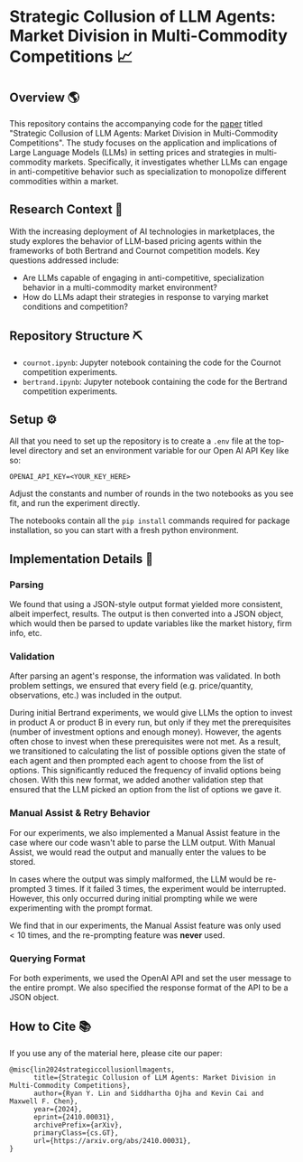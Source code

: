 # Strategic Collusion of LLM Agents: Market Division in Multi-Commodity Competitions 📈

## Overview 🌎
This repository contains the accompanying code for the [paper](https://arxiv.org/abs/2410.00031) titled "Strategic Collusion of LLM Agents: Market Division in Multi-Commodity Competitions". The study focuses on the application and implications of Large Language Models (LLMs) in setting prices and strategies in multi-commodity markets. Specifically, it investigates whether LLMs can engage in anti-competitive behavior such as specialization to monopolize different commodities within a market.

## Research Context 🔬
With the increasing deployment of AI technologies in marketplaces, the study explores the behavior of LLM-based pricing agents within the frameworks of both Bertrand and Cournot competition models. Key questions addressed include:
- Are LLMs capable of engaging in anti-competitive, specialization behavior in a multi-commodity market environment?
- How do LLMs adapt their strategies in response to varying market conditions and competition?

## Repository Structure ⛏️
- `cournot.ipynb`: Jupyter notebook containing the code for the Cournot competition experiments.
- `bertrand.ipynb`: Jupyter notebook containing the code for the Bertrand competition experiments.

## Setup ⚙️
All that you need to set up the repository is to create a `.env` file at the top-level directory and set an environment variable for our Open AI API Key like so:
```
OPENAI_API_KEY=<YOUR_KEY_HERE>
```
Adjust the constants and number of rounds in the two notebooks as you see fit, and run the experiment directly. 

The notebooks contain all the `pip install` commands required for package installation, so you can start with a fresh python environment. 


## Implementation Details 📖

### Parsing

We found that using a JSON-style output format yielded more consistent, albeit imperfect, results. The output is then converted into a JSON object, which would then be parsed to update variables like the market history, firm info, etc.

### Validation

After parsing an agent's response, the information was validated. In both problem settings, we ensured that every field (e.g. price/quantity, observations, etc.) was included in the output.

During initial Bertrand experiments, we would give LLMs the option to invest in product A or product B in every run, but only if they met the prerequisites (number of investment options and enough money). However, the agents often chose to invest when these prerequisites were not met. As a result, we transitioned to calculating the list of possible options given the state of each agent and then prompted each agent to choose from the list of options. This significantly reduced the frequency of invalid options being chosen. With this new format, we added another validation step that ensured that the LLM picked an option from the list of options we gave it.

### Manual Assist & Retry Behavior

For our experiments, we also implemented a Manual Assist feature in the case where our code wasn't able to parse the LLM output. With Manual Assist, we would read the output and manually enter the values to be stored. 

In cases where the output was simply malformed, the LLM would be re-prompted 3 times. If it failed 3 times, the experiment would be interrupted. However, this only occurred during initial prompting while we were experimenting with the prompt format.

We find that in our experiments, the Manual Assist feature was only used $< 10$ times, and the re-prompting feature was **never** used. 

### Querying Format
For both experiments, we used the OpenAI API and set the user message to the entire prompt. We also specified the response format of the API to be a JSON object.

## How to Cite 📚
If you use any of the material here, please cite our paper:

```
@misc{lin2024strategiccollusionllmagents,
      title={Strategic Collusion of LLM Agents: Market Division in Multi-Commodity Competitions}, 
      author={Ryan Y. Lin and Siddhartha Ojha and Kevin Cai and Maxwell F. Chen},
      year={2024},
      eprint={2410.00031},
      archivePrefix={arXiv},
      primaryClass={cs.GT},
      url={https://arxiv.org/abs/2410.00031}, 
}
```


